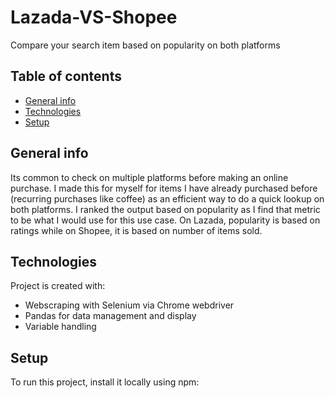 # Lazada-VS-Shopee 
Compare your search item based on popularity on both platforms

## Table of contents
* [General info](#general-info)
* [Technologies](#technologies)
* [Setup](#setup)

## General info
Its common to check on multiple platforms before making an online purchase. I made this for myself for items I have already purchased before (recurring purchases like coffee) as an efficient way to do a quick lookup on both platforms. I ranked the output based on popularity as I find that metric to be what I would use for this use case. On Lazada, popularity is based on ratings while on Shopee, it is based on number of items sold.
	
## Technologies
Project is created with:
* Webscraping with Selenium via Chrome webdriver
* Pandas for data management and display
* Variable handling
	
## Setup
To run this project, install it locally using npm:

